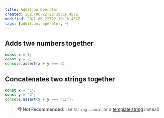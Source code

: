 ```yaml
---
title: Addition Operator
created: 2021-06-22T22:19:16.457Z
modified: 2021-06-22T22:19:16.457Z
tags: [addition, operator, +]
---
```

## Adds two numbers together

```js
const x = 1;
const y = 2;
console.assert(x + y === 3);
```

## Concatenates two strings together

```js
const x = "1";
const y = "2";
console.assert(x + y === "12");
```

> **👎 Not Recommended**: use `String.concat` or a [template string](/JavaScript/String#template-strings) instead
